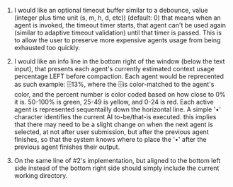 1. I would like an optional timeout buffer similar to a debounce, value (integer plus time unit (s, m, h, d, etc)) (default: 0) that means when an agent is invoked, the timeout timer starts, that agent can't be used again (similar to adaptive timeout validation) until that timer is passed.  This is to allow the user to preserve more expensive agents usage from being exhausted too quickly.

2. I would like an info line in the bottom right of the window (below the text input), that presents each agent's currently estimated context usage percentage LEFT before compaction.  Each agent would be reprecented as such example: 🗄13%, where the 🗄is color-matched to the agent's color, and the percent number is color coded based on how close to 0% it is.  50-100% is green, 25-49 is yellow, and 0-24 is red.  Each active agent is represented sequentailly down the horizontal line.  A simple '•' character identifies the current AI to-be/that-is executed.  this implies that there may need to be a slight change on when the next agent is selected, at not after user submission, but after the previous agent finishes, so that the system knows where to place the '•' after the previous agent finishes their output.

3.  On the same line of #2's implementation, but aligned to the bottom left side instead of the bottom right side should simply include the current working directory.
